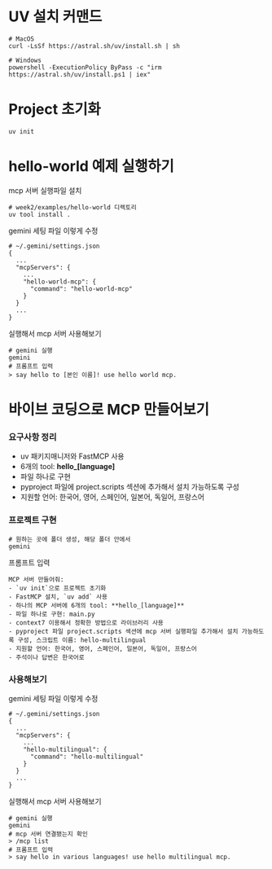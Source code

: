 # UV 설치 커맨드
```
# MacOS
curl -LsSf https://astral.sh/uv/install.sh | sh

# Windows
powershell -ExecutionPolicy ByPass -c "irm https://astral.sh/uv/install.ps1 | iex"
```

# Project 초기화
```
uv init
```

# hello-world 예제 실행하기
mcp 서버 실행파일 설치
```
# week2/examples/hello-world 디렉토리
uv tool install .
```
gemini 세팅 파일 이렇게 수정
```
# ~/.gemini/settings.json
{
  ...
  "mcpServers": {
    ...
    "hello-world-mcp": {
      "command": "hello-world-mcp"
    }
  }
  ...
}
```
실행해서 mcp 서버 사용해보기
```
# gemini 실행
gemini
# 프롬프트 입력
> say hello to [본인 이름]! use hello world mcp.
```

# 바이브 코딩으로 MCP 만들어보기
### 요구사항 정리
- uv 패키지매니저와 FastMCP 사용
- 6개의 tool: **hello_[language]**
- 파일 하나로 구현
- pyproject 파일에 project.scripts 섹션에 추가해서 설치 가능하도록 구성
- 지원할 언어: 한국어, 영어, 스페인어, 일본어, 독일어, 프랑스어

### 프로젝트 구현
```
# 원하는 곳에 폴더 생성, 해당 폴더 안에서
gemini
```
프롬프트 입력
```
MCP 서버 만들어줘:
- `uv init`으로 프로젝트 초기화
- FastMCP 설치, `uv add` 사용
- 하나의 MCP 서버에 6개의 tool: **hello_[language]**
- 파일 하나로 구현: main.py
- context7 이용해서 정확한 방법으로 라이브러리 사용
- pyproject 파일 project.scripts 섹션에 mcp 서버 실행파일 추가해서 설치 가능하도록 구성, 스크립트 이름: hello-multilingual
- 지원할 언어: 한국어, 영어, 스페인어, 일본어, 독일어, 프랑스어
- 주석이나 답변은 한국어로
```
### 사용해보기
gemini 세팅 파일 이렇게 수정
```
# ~/.gemini/settings.json
{
  ...
  "mcpServers": {
    ...
    "hello-multilingual": {
      "command": "hello-multilingual"
    }
  }
  ...
}
```
실행해서 mcp 서버 사용해보기
```
# gemini 실행
gemini
# mcp 서버 연결됐는지 확인
> /mcp list
# 프롬프트 입력
> say hello in various languages! use hello multilingual mcp.
```